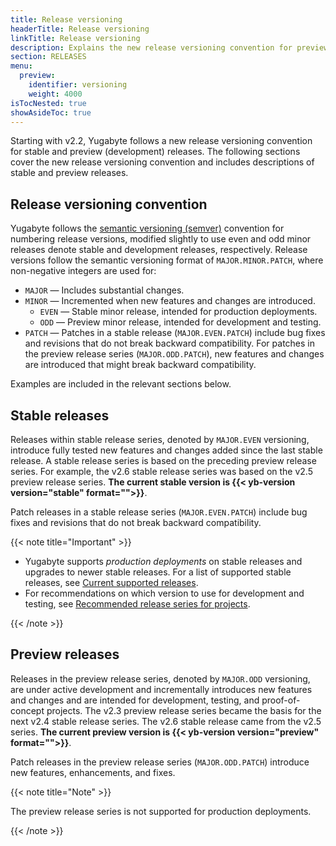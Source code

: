 ```yaml
---
title: Release versioning
headerTitle: Release versioning
linkTitle: Release versioning
description: Explains the new release versioning convention for preview and stable releases.
section: RELEASES
menu:
  preview:
    identifier: versioning
    weight: 4000
isTocNested: true
showAsideToc: true
---
```


Starting with v2.2, Yugabyte follows a new release versioning convention for stable and preview (development) releases. The following sections cover the new release versioning convention and includes descriptions of stable and preview releases.

## Release versioning convention

Yugabyte follows the [semantic versioning (semver)](https://semver.org) convention for numbering release versions, modified slightly to use even and odd minor releases denote stable and development releases, respectively. Release versions follow the semantic versioning format of `MAJOR.MINOR.PATCH`, where non-negative integers are used for:

- `MAJOR` — Includes substantial changes.
- `MINOR` — Incremented when new features and changes are introduced.
  - `EVEN` — Stable minor release, intended for production deployments.
  - `ODD` — Preview minor release, intended for development and testing.
- `PATCH` — Patches in a stable release (`MAJOR.EVEN.PATCH`) include bug fixes and revisions that do not break backward compatibility. For patches in the preview release series (`MAJOR.ODD.PATCH`), new features and changes are introduced that might break backward compatibility.

Examples are included in the relevant sections below.

## Stable releases

Releases within stable release series, denoted by `MAJOR.EVEN` versioning, introduce fully tested new features and changes added since the last stable release. A stable release series is based on the preceding preview release series. For example, the v2.6 stable release series was based on the v2.5 preview release series. **The current stable version is {{< yb-version version="stable" format="">}}**.

Patch releases in a stable release series (`MAJOR.EVEN.PATCH`) include bug fixes and revisions that do not break backward compatibility.

{{< note title="Important" >}}

- Yugabyte supports *production deployments* on stable releases and upgrades to newer stable releases. For a list of supported stable releases, see [Current supported releases](../../releases/#current-supported-releases).
- For recommendations on which version to use for development and testing, see [Recommended release series for projects](../../releases/#recommended-release-series-for-projects).

{{< /note >}}

## Preview releases

Releases in the preview release series, denoted by `MAJOR.ODD` versioning, are under active development and incrementally introduces new features and changes and are intended for development, testing, and proof-of-concept projects. The v2.3 preview release series became the basis for the next v2.4 stable release series. The v2.6 stable release came from the v2.5 series. **The current preview version is {{< yb-version version="preview" format="">}}**.

Patch releases in the preview release series (`MAJOR.ODD.PATCH`) introduce new features, enhancements, and fixes.

{{< note title="Note" >}}

The preview release series is not supported for production deployments.

{{< /note >}}

